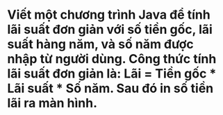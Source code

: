# Viết một chương trình Java để tính lãi suất đơn giản với số tiền gốc, lãi suất hàng năm, và số năm được nhập từ người dùng. Công thức tính lãi suất đơn giản là: Lãi = Tiền gốc * Lãi suất * Số năm. Sau đó in số tiền lãi ra màn hình.